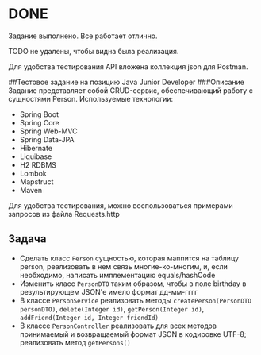 # DONE

Задание выполнено. Все работает отлично.

TODO не удалены, чтобы видна была реализация.

Для удобства тестирования API вложена коллекция json для Postman.

##Тестовое задание на позицию Java Junior Developer
###Описание
Задание представляет собой CRUD-сервис, обеспечивающий работу с сущностями Person.
Используемые технологии:
- Spring Boot
- Spring Core
- Spring Web-MVC
- Spring Data-JPA
- Hibernate
- Liquibase
- H2 RDBMS
- Lombok
- Mapstruct
- Maven

Для удобства тестирования, можно воспользоваться примерами запросов из файла Requests.http

## Задача
- Сделать класс `Person` сущностью, которая маппится на таблицу person, реализовать в нем связь многие-ко-многим, и, если необходимо, написать имплементацию equals/hashCode
- Изменить класс `PersonDTO` таким образом, чтобы в поле birthday в результирующем JSON'е имело формат дд-мм-гггг
- В классе `PersonService` реализовать методы `createPerson(PersonDTO personDTO)`, `delete(Integer id)`, `getPerson(Integer id)`, `addFriend(Integer id, Integer friendId)`
- В классе `PersonController` реализовать для всех методов принимаемый и возвращаемый формат JSON в кодировке UTF-8; реализовать метод `getPersons()`